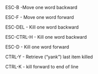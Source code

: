 ESC-B -Move one word backward

ESC-F - Move one word forward

ESC-DEL - Kill one word backward

ESC-CTRL-H - Kill one word backward

ESC-D - Kill one word forward

CTRL-Y - Retrieve (“yank”) last item killed

CTRL-K - kill forward to end of line